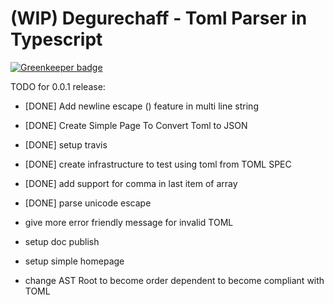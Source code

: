 (WIP) Degurechaff - Toml Parser in Typescript
=================

[![Greenkeeper badge](https://badges.greenkeeper.io/bungcip/degurechaff.svg)](https://greenkeeper.io/)

TODO for 0.0.1 release:

- [DONE] Add newline escape (\) feature in multi line string
- [DONE] Create Simple Page To Convert Toml to JSON
- [DONE] setup travis
- [DONE] create infrastructure to test using toml from TOML SPEC
- [DONE] add support for comma in last item of array
- [DONE] parse unicode escape

- give more error friendly message for invalid TOML
- setup doc publish
- setup simple homepage
- change AST Root to become order dependent to become compliant with TOML